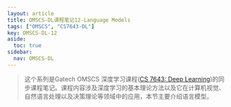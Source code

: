 ```yaml
---
layout: article
title: OMSCS-DL课程笔记12-Language Models
tags: ["OMSCS", "CS7643-DL"]
key: OMSCS-DL-12
aside:
  toc: true
sidebar:
  nav: OMSCS-DL
---
```


> 这个系列是Gatech OMSCS 深度学习课程([CS 7643: Deep Learning](https://omscs.gatech.edu/cs-7643-deep-learning))的同步课程笔记。课程内容涉及深度学习的基本理论方法以及它在计算机视觉、自然语言处理以及决策理论等领域中的应用，本节主要介绍语言模型。
<!--more-->